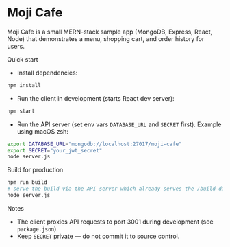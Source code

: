 # Moji Cafe

Moji Cafe is a small MERN-stack sample app (MongoDB, Express, React, Node) that demonstrates a menu, shopping cart, and order history for users.

Quick start

- Install dependencies:

```bash
npm install
```

- Run the client in development (starts React dev server):

```bash
npm start
```

- Run the API server (set env vars `DATABASE_URL` and `SECRET` first). Example using macOS zsh:

```bash
export DATABASE_URL="mongodb://localhost:27017/moji-cafe"
export SECRET="your_jwt_secret"
node server.js
```

Build for production

```bash
npm run build
# serve the build via the API server which already serves the /build directory
node server.js
```

Notes

- The client proxies API requests to port 3001 during development (see `package.json`).
- Keep `SECRET` private — do not commit it to source control.
